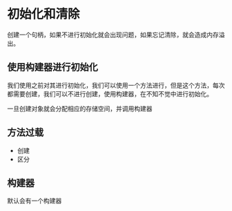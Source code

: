 # 初始化和清除

创建一个句柄，如果不进行初始化就会出现问题，如果忘记清除，就会造成内存溢出。

## 使用构建器进行初始化

我们使用之前对其进行初始化，我们可以使用一个方法进行，但是这个方法，每次都需要创建，我们可以不进行创建，使用构建器，在不知不觉中进行初始化。

一旦创建对象就会分配相应的存储空间，并调用构建器

## 方法过载

- 创建
- 区分


## 构建器

默认会有一个构建器